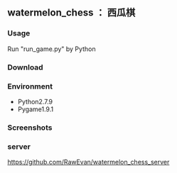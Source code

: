 ## watermelon_chess  ：  西瓜棋
### Usage

Run "run_game.py" by Python

### Download

### Environment

* Python2.7.9
* Pygame1.9.1

### Screenshots

### server
https://github.com/RawEvan/watermelon_chess_server
